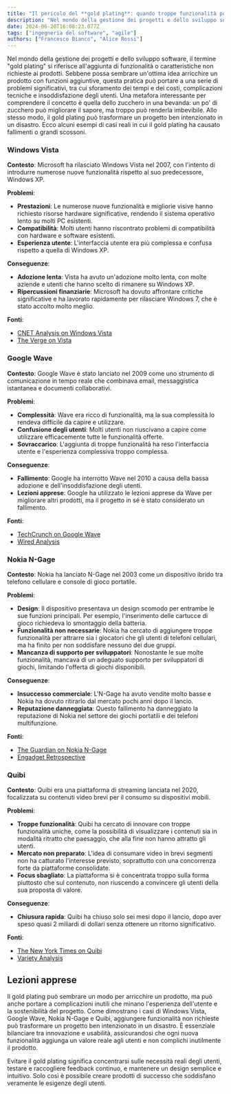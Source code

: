 ```yaml
---
title: "Il pericolo del **gold plating**: quando troppe funzionalità portano al fallimento"
description: "Nel mondo della gestione dei progetti e dello sviluppo software, il termine gold plating si riferisce all'aggiunta di funzionalità o caratteristiche non richieste ai prodotti."
date: 2024-06-20T16:08:23.077Z
tags: ["ingegneria del software", "agile"]
authors: ["Francesco Bianco", "Alice Rossi"]
---
```


Nel mondo della gestione dei progetti e dello sviluppo software, il termine "gold plating" si riferisce all'aggiunta di funzionalità o caratteristiche non richieste ai prodotti. Sebbene possa sembrare un'ottima idea arricchire un prodotto con funzioni aggiuntive, questa pratica può portare a una serie di problemi significativi, tra cui sforamento dei tempi e dei costi, complicazioni tecniche e insoddisfazione degli utenti. Una metafora interessante per comprendere il concetto è quella dello zucchero in una bevanda: un po' di zucchero può migliorare il sapore, ma troppo può renderla imbevibile. Allo stesso modo, il gold plating può trasformare un progetto ben intenzionato in un disastro. Ecco alcuni esempi di casi reali in cui il gold plating ha causato fallimenti o grandi scossoni.

### Windows Vista

**Contesto**: Microsoft ha rilasciato Windows Vista nel 2007, con l'intento di introdurre numerose nuove funzionalità rispetto al suo predecessore, Windows XP.

**Problemi**:
- **Prestazioni**: Le numerose nuove funzionalità e migliorie visive hanno richiesto risorse hardware significative, rendendo il sistema operativo lento su molti PC esistenti.
- **Compatibilità**: Molti utenti hanno riscontrato problemi di compatibilità con hardware e software esistenti.
- **Esperienza utente**: L'interfaccia utente era più complessa e confusa rispetto a quella di Windows XP.

**Conseguenze**:
- **Adozione lenta**: Vista ha avuto un'adozione molto lenta, con molte aziende e utenti che hanno scelto di rimanere su Windows XP.
- **Ripercussioni finanziarie**: Microsoft ha dovuto affrontare critiche significative e ha lavorato rapidamente per rilasciare Windows 7, che è stato accolto molto meglio.

**Fonti**:
- [CNET Analysis on Windows Vista](https://www.cnet.com/tech/computing/why-windows-vista-failed/)
- [The Verge on Vista](https://www.theverge.com/2017/1/30/14438362/microsoft-windows-vista-10-years-later)

### Google Wave

**Contesto**: Google Wave è stato lanciato nel 2009 come uno strumento di comunicazione in tempo reale che combinava email, messaggistica istantanea e documenti collaborativi.

**Problemi**:
- **Complessità**: Wave era ricco di funzionalità, ma la sua complessità lo rendeva difficile da capire e utilizzare.
- **Confusione degli utenti**: Molti utenti non riuscivano a capire come utilizzare efficacemente tutte le funzionalità offerte.
- **Sovraccarico**: L'aggiunta di troppe funzionalità ha reso l'interfaccia utente e l'esperienza complessiva troppo complessa.

**Conseguenze**:
- **Fallimento**: Google ha interrotto Wave nel 2010 a causa della bassa adozione e dell'insoddisfazione degli utenti.
- **Lezioni apprese**: Google ha utilizzato le lezioni apprese da Wave per migliorare altri prodotti, ma il progetto in sé è stato considerato un fallimento.

**Fonti**:
- [TechCrunch on Google Wave](https://techcrunch.com/2010/08/04/google-wave-rip/)
- [Wired Analysis](https://www.wired.com/2010/08/why-google-wave-failed/)

### Nokia N-Gage

**Contesto**: Nokia ha lanciato N-Gage nel 2003 come un dispositivo ibrido tra telefono cellulare e console di gioco portatile.

**Problemi**:
- **Design**: Il dispositivo presentava un design scomodo per entrambe le sue funzioni principali. Per esempio, l'inserimento delle cartucce di gioco richiedeva lo smontaggio della batteria.
- **Funzionalità non necessarie**: Nokia ha cercato di aggiungere troppe funzionalità per attrarre sia i giocatori che gli utenti di telefoni cellulari, ma ha finito per non soddisfare nessuno dei due gruppi.
- **Mancanza di supporto per sviluppatori**: Nonostante le sue molte funzionalità, mancava di un adeguato supporto per sviluppatori di giochi, limitando l'offerta di giochi disponibili.

**Conseguenze**:
- **Insuccesso commerciale**: L'N-Gage ha avuto vendite molto basse e Nokia ha dovuto ritirarlo dal mercato pochi anni dopo il lancio.
- **Reputazione danneggiata**: Questo fallimento ha danneggiato la reputazione di Nokia nel settore dei giochi portatili e dei telefoni multifunzione.

**Fonti**:
- [The Guardian on Nokia N-Gage](https://www.theguardian.com/technology/2003/oct/07/money.mobilephones)
- [Engadget Retrospective](https://www.engadget.com/2013-10-07-nokia-n-gage.html)

### Quibi

**Contesto**: Quibi era una piattaforma di streaming lanciata nel 2020, focalizzata su contenuti video brevi per il consumo su dispositivi mobili.

**Problemi**:
- **Troppe funzionalità**: Quibi ha cercato di innovare con troppe funzionalità uniche, come la possibilità di visualizzare i contenuti sia in modalità ritratto che paesaggio, che alla fine non hanno attratto gli utenti.
- **Mercato non preparato**: L'idea di consumare video in brevi segmenti non ha catturato l'interesse previsto, soprattutto con una concorrenza forte da piattaforme consolidate.
- **Focus sbagliato**: La piattaforma si è concentrata troppo sulla forma piuttosto che sul contenuto, non riuscendo a convincere gli utenti della sua proposta di valore.

**Conseguenze**:
- **Chiusura rapida**: Quibi ha chiuso solo sei mesi dopo il lancio, dopo aver speso quasi 2 miliardi di dollari senza ottenere un ritorno significativo.

**Fonti**:
- [The New York Times on Quibi](https://www.nytimes.com/2020/10/21/business/media/quibi-shutting-down.html)
- [Variety Analysis](https://variety.com/2020/digital/news/quibi-failure-reasons-1234812645/)

## Lezioni apprese

Il gold plating può sembrare un modo per arricchire un prodotto, ma può anche portare a complicazioni inutili che minano l'esperienza dell'utente e la sostenibilità del progetto. Come dimostrano i casi di Windows Vista, Google Wave, Nokia N-Gage e Quibi, aggiungere funzionalità non richieste può trasformare un progetto ben intenzionato in un disastro. È essenziale bilanciare tra innovazione e usabilità, assicurandosi che ogni nuova funzionalità aggiunga un valore reale agli utenti e non complichi inutilmente il prodotto.

Evitare il gold plating significa concentrarsi sulle necessità reali degli utenti, testare e raccogliere feedback continuo, e mantenere un design semplice e intuitivo. Solo così è possibile creare prodotti di successo che soddisfano veramente le esigenze degli utenti.
